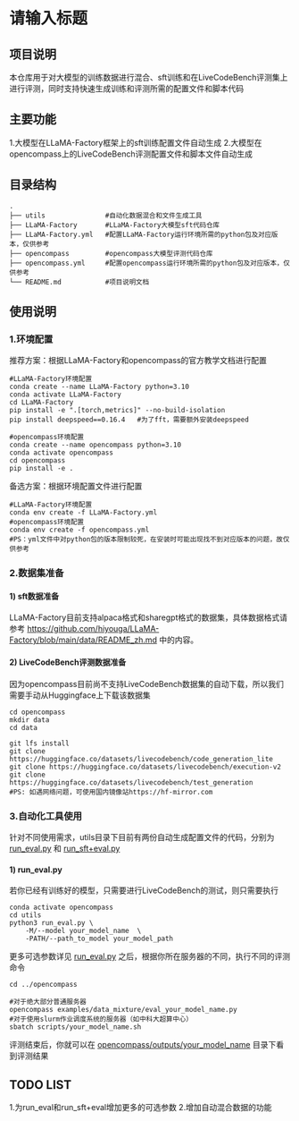 # 请输入标题

## 项目说明
本仓库用于对大模型的训练数据进行混合、sft训练和在LiveCodeBench评测集上进行评测，同时支持快速生成训练和评测所需的配置文件和脚本代码

## 主要功能
1.大模型在LLaMA-Factory框架上的sft训练配置文件自动生成
2.大模型在opencompass上的LiveCodeBench评测配置文件和脚本文件自动生成

## 目录结构
```
.
├── utils               #自动化数据混合和文件生成工具
├── LLaMA-Factory       #LLaMA-Factory大模型sft代码仓库
├── LLaMA-Factory.yml   #配置LLaMA-Factory运行环境所需的python包及对应版本，仅供参考
├── opencompass         #opencompass大模型评测代码仓库
├── opencompass.yml     #配置opencompass运行环境所需的python包及对应版本，仅供参考
└── README.md           #项目说明文档
```

## 使用说明
### 1.环境配置
推荐方案：根据LLaMA-Factory和opencompass的官方教学文档进行配置
```
#LLaMA-Factory环境配置
conda create --name LLaMA-Factory python=3.10
conda activate LLaMA-Factory
cd LLaMA-Factory
pip install -e ".[torch,metrics]" --no-build-isolation
pip install deepspeed==0.16.4   #为了fft，需要额外安装deepspeed

#opencompass环境配置
conda create --name opencompass python=3.10
conda activate opencompass
cd opencompass
pip install -e .
```
备选方案：根据环境配置文件进行配置
```
#LLaMA-Factory环境配置
conda env create -f LLaMA-Factory.yml
#opencompass环境配置
conda env create -f opencompass.yml
#PS：yml文件中对python包的版本限制较死，在安装时可能出现找不到对应版本的问题，故仅供参考
```

### 2.数据集准备
#### 1) sft数据准备
LLaMA-Factory目前支持alpaca格式和sharegpt格式的数据集，具体数据格式请参考 https://github.com/hiyouga/LLaMA-Factory/blob/main/data/README_zh.md 中的内容。

#### 2) LiveCodeBench评测数据准备
因为opencompass目前尚不支持LiveCodeBench数据集的自动下载，所以我们需要手动从Huggingface上下载该数据集
```
cd opencompass
mkdir data
cd data

git lfs install
git clone https://huggingface.co/datasets/livecodebench/code_generation_lite
git clone https://huggingface.co/datasets/livecodebench/execution-v2
git clone https://huggingface.co/datasets/livecodebench/test_generation
#PS: 如遇网络问题，可使用国内镜像站https://hf-mirror.com
```

### 3.自动化工具使用
针对不同使用需求，utils目录下目前有两份自动生成配置文件的代码，分别为 [run_eval.py](utils/run_eval.py) 和 [run_sft+eval.py](utils/run_sft+eval.py)
#### 1) run_eval.py
若你已经有训练好的模型，只需要进行LiveCodeBench的测试，则只需要执行
```
conda activate opencompass
cd utils
python3 run_eval.py \
    -M/--model your_model_name  \
    -PATH/--path_to_model your_model_path
```
更多可选参数详见 [run_eval.py](utils/run_eval.py)
之后，根据你所在服务器的不同，执行不同的评测命令
```
cd ../opencompass

#对于绝大部分普通服务器
opencompass examples/data_mixture/eval_your_model_name.py
#对于使用slurm作业调度系统的服务器（如中科大超算中心）
sbatch scripts/your_model_name.sh
```
评测结束后，你就可以在 [opencompass/outputs/your_model_name](opencompass/outputs/your_model_name) 目录下看到评测结果

## TODO LIST
1.为run_eval和run_sft+eval增加更多的可选参数
2.增加自动混合数据的功能